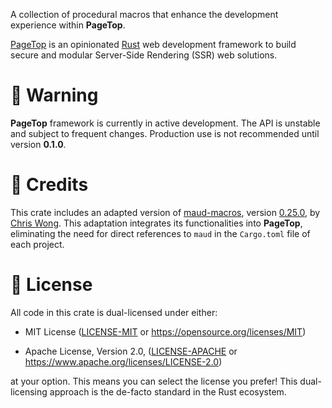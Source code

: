A collection of procedural macros that enhance the development experience within **PageTop**.

[PageTop](https://docs.rs/pagetop) is an opinionated [Rust](https://www.rust-lang.org) web
development framework to build secure and modular Server-Side Rendering (SSR) web solutions.


# 🚧 Warning

**PageTop** framework is currently in active development. The API is unstable and subject to
frequent changes. Production use is not recommended until version **0.1.0**.


# 🔖 Credits

This crate includes an adapted version of [maud-macros](https://crates.io/crates/maud_macros),
version [0.25.0](https://github.com/lambda-fairy/maud/tree/v0.25.0/maud_macros), by
[Chris Wong](https://crates.io/users/lambda-fairy). This adaptation integrates its functionalities
into **PageTop**, eliminating the need for direct references to `maud` in the `Cargo.toml` file of
each project.


# 📜 License

All code in this crate is dual-licensed under either:

  * MIT License
    ([LICENSE-MIT](LICENSE-MIT) or https://opensource.org/licenses/MIT)

  * Apache License, Version 2.0,
    ([LICENSE-APACHE](LICENSE-APACHE) or https://www.apache.org/licenses/LICENSE-2.0)

at your option. This means you can select the license you prefer! This dual-licensing approach is
the de-facto standard in the Rust ecosystem.
